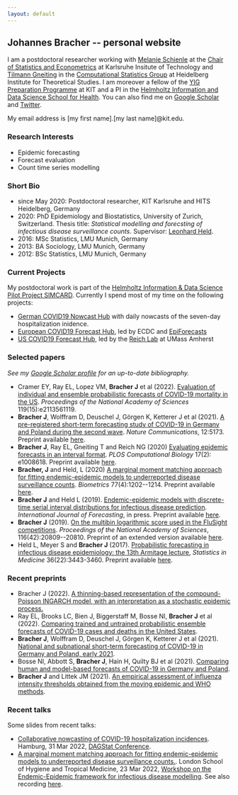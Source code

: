```yaml
---
layout: default
---
```


## Johannes Bracher -- personal website

I am a postdoctoral researcher working with [Melanie Schienle](https://statistik.econ.kit.edu/mitarbeiter_2068.php) at the [Chair of Statistics and Econometrics](https://statistik.econ.kit.edu/english/index.php) at Karlsruhe Insitute of Technology and [Tilmann Gneiting](https://www.h-its.org/2018/01/08/tilmann-gneiting/) in the [Computational Statistics Group](https://www.h-its.org/research/cst/) at Heidelberg Institute for Theoretical Studies. I am moreover a fellow of the [YIG Preparation Programme](https://www.kit.edu/karriere/24606.php) at KIT and a PI in the [Helmholtz Information and Data Science School for Health](https://www.hidss4health.de/). You can also find me on [Google Scholar](https://scholar.google.ch/citations?user=8FyFTxkAAAAJ&hl=de&oi=ao) and [Twitter](https://twitter.com/johannesbracher).

My email address is [my first name].[my last name]@kit.edu.

### Research Interests

* Epidemic forecasting
* Forecast evaluation
* Count time series modelling


### Short Bio

* since May 2020: Postdoctoral researcher, KIT Karlsruhe and HITS Heidelberg, Germany
* 2020: PhD Epidemiology and Biostatistics, University of Zurich, Switzerland. Thesis title: *Statistical modelling and forecsting of infectious disease surveillance counts*. Supervisor: [Leonhard Held](https://www.ebpi.uzh.ch/en/aboutus/departments/biostatistics/teambiostats/held.html).
* 2016: MSc Statistics, LMU Munich, Germany
* 2013: BA Sociology, LMU Munich, Germany
* 2012: BSc Statistics, LMU Munich, Germany


### Current Projects

My postdoctoral work is part of the [Helmholtz Information & Data Science Pilot Project SIMCARD](https://www.helmholtz.de/en/research/information-data-science/information-data-science-pilot-projects/pilot-projects-2/). Currently I spend most of my time on the following projects:

* [German COVID19 Nowcast Hub](https://covid19nowcasthub.de/) with daily nowcasts of the seven-day hospitalization inidence.
* [European COVID19 Forecast Hub](https://covid19forecasthub.eu/), led by ECDC and [EpiForecasts](https://epiforecasts.io/)
* [US COVID19 Forecast Hub](https://covid19forecasthub.org/), led by the [Reich Lab](https://reichlab.io/) at UMass Amherst

<!---
* [German and Polish COVID19 Forecast Hub](https://github.com/KITmetricslab/covid19-forecast-hub-de)
-->




### Selected papers

*See my [Google Scholar profile](https://scholar.google.com/citations?user=8FyFTxkAAAAJ&hl=en&oi=ao) for an up-to-date bibliography.*

* Cramer EY, Ray EL, Lopez VM, **Bracher J** et al (2022).  [Evaluation of individual and ensemble probabilistic forecasts of COVID-19 mortality in the US](https://www.pnas.org/doi/abs/10.1073/pnas.2113561119). *Proceedings of the National Academy of Sciences* 119(15):e2113561119.
* **Bracher J**, Wolffram D, Deuschel J, Görgen K, Ketterer J et al (2021). [A pre-registered short-term forecasting study of COVID-19 in Germany and Poland during the second wave](https://www.nature.com/articles/s41467-021-25207-0). *Nature Communications*, 12:5173. Preprint available [here](https://www.medrxiv.org/content/10.1101/2020.12.24.20248826v2).
* **Bracher J**, Ray EL, Gneiting T and Reich NG (2020) [Evaluating epidemic forecasts in an interval format](https://journals.plos.org/ploscompbiol/article?id=10.1371/journal.pcbi.1008618). *PLOS Computational Biology* 17(2): e1008618. Preprint available [here](https://arxiv.org/abs/2005.12881).
* **Bracher, J** and Held, L (2020) [A marginal moment matching approach for fitting endemic-epidemic models to underreported disease surveillance counts](https://onlinelibrary.wiley.com/doi/10.1111/biom.13371). *Biometrics* 77(4):1202--1214. Preprint available [here](https://arxiv.org/abs/2003.05885).
* **Bracher J** and Held L (2019). [Endemic-epidemic models with discrete-time serial interval distributions for infectious disease prediction](https://doi.org/10.1016/j.ijforecast.2020.07.002). *International Journal of Forecasting*, in press. Preprint available [here](https://arxiv.org/abs/1901.03090).
* **Bracher J** (2019). [On the multibin logarithmic score used in the FluSight competitions](https://doi.org/10.1073/pnas.1912147116). *Proceedings of the National Academy of Sciences*, 116(42):20809--20810. Preprint of an extended version available [here](https://arxiv.org/abs/1910.07084).
* Held L, Meyer S and **Bracher J** (2017). [Probabilistic forecasting in infectious disease epidemiology: the 13th Armitage lecture](http://onlinelibrary.wiley.com/doi/10.1002/sim.7363), *Statistics in Medicine* 36(22):3443-3460. Preprint available [here](https://www.biorxiv.org/content/10.1101/104000v1.abstract).

<!---
* Reich N, (2022). [Collaborative Hubs: Making the Most of Predictive Epidemic Modeling](https://ajph.aphapublications.org/doi/10.2105/AJPH.2022.306831). *American Journal of Public Health*, online first.
* Keuschnigg M, Bader F and **Bracher J** (2016). [*Using crowdsourced online experiments to study context-dependency of behavior*](http://www.sciencedirect.com/science/article/pii/S0049089X16301818). Social Science Research 59, 68-82. Preprint available [here](https://liu.diva-portal.org/smash/get/diva2:1089302/FULLTEXT02.pdf).
* Fuertes E, **Bracher J**, Flexeder C, Markevych I, Kl&uuml;mper C, Hoffmann B, Krämer U, von Berg A, Bauer C-P, Koletzko S, Berdel D, Heinrich J, Schulz H (2016). [*Long-term air pollution exposure and lung function in 15 year-old adolescents living in an urban and rural area in Germany: The GINIplus and LISAplus cohorts*](http://www.sciencedirect.com/science/article/pii/S1438463915000991), International Journal of Hygiene and Environmental Health 218(7), 656-665. Preprint available [here](https://spiral.imperial.ac.uk/handle/10044/1/60001)
* **Bracher J** (2019) [*A new INARMA(1, 1) model with Poisson marginals*](https://link.springer.com/chapter/10.1007/978-3-030-28665-1_24). In: Steland, A., Rafajlowicz, E., Okhrin, O. (Eds.): Stochastic Models, Statistics and Their Applications, 323-333. Springer. Preprint available [here](https://arxiv.org/abs/1910.07244).
* Ray EL, Wattanachit N, Niemi, J, Kanji AH, House, K, Cramer EY, **Bracher J** et al (2020). *Ensemble Forecasts of Coronavirus Disease 2019 (COVID-19) in the U.S.* Preprint available [here](https://www.medrxiv.org/content/10.1101/2020.08.19.20177493v1).
* Cramer EY, Huang Y, Wang Y, Ray EL, Cornell M, **Bracher J** et al (2021).  *The United States COVID-19 Forecast Hub dataset*. Preprint available [here](https://www.medrxiv.org/content/10.1101/2021.11.04.21265886v1).
* **Bracher J** and Littek JM (2021). *An empirical assessment of influenza intensity thresholds obtained from the moving epidemic and WHO methods*. Preprint available [here](https://www.medrxiv.org/content/10.1101/2021.06.22.21259305v1).
* Nightingale ES, Chapman LAC, Srikantiah S, Subramanian S, Purushothaman J, **Bracher J**, Cameron M, and Medley G (2020) [*A spatio-temporal approach to short-term forecasting of visceral leishmaniasis diagnoses in India*](https://doi.org/10.1371/journal.pntd.0008422). PLOS Neglected Tropical Diseases 14(7): e0008422. Preprint available [here](https://www.medrxiv.org/content/10.1101/19009258v2).
* **Bracher J** (2019). [*Comment on “Under‐reported data analysis with INAR‐hidden Markov chains*](https://onlinelibrary.wiley.com/doi/full/10.1002/sim.8032), Statistics in Medicine 38(5), 893-898. Preprint available [here](https://arxiv.org/abs/1812.06688).
* Held L and **Bracher J** (2019). [*Invited discussion on Osthus et al, 2019*](https://projecteuclid.org/euclid.ba/1533866670), Bayesian Analysis 14(1), 296–300.
-->

### Recent preprints

* Bracher J (2022). [A thinning-based representation of the compound-Poisson INGARCH model, with an interpretation as a stochastic epidemic process.](https://arxiv.org/abs/2204.12449)
* Ray EL, Brooks LC, Bien J, Biggerstaff M, Bosse NI, **Bracher J** et al (2022). [Comparing trained and untrained probabilistic ensemble forecasts of COVID-19 cases and deaths in the United States](https://arxiv.org/abs/2201.12387).
* **Bracher J**, Wolffram D, Deuschel J, Görgen K, Ketterer J et al (2021). [National and subnational short-term forecasting of COVID-19 in Germany and Poland, early 2021](https://www.medrxiv.org/content/10.1101/2021.11.05.21265810v1).
* Bosse NI, Abbott S, **Bracher J**, Hain H, Quilty BJ et al (2021). [Comparing human and model-based forecasts of COVID-19 in Germany and Poland](https://www.medrxiv.org/content/10.1101/2021.12.01.21266598v1).
* **Bracher J** and Littek JM (2021). [An empirical assessment of influenza intensity thresholds obtained from the moving epidemic and WHO methods](https://www.medrxiv.org/content/10.1101/2021.06.22.21259305v1).

### Recent talks

Some slides from recent talks:

* [Collaborative nowcasting of COVID-19 hospitalization incidences](https://github.com/jbracher/jbracher.github.io/raw/master/talks/presentation_DAGStat.pdf). Hamburg, 31 Mar 2022, [DAGStat Conference](https://www.dagstat2022.uni-hamburg.de/).
* [A marginal moment matching approach for fitting endemic-epidemic models to underreported disease surveillance counts.](https://raw.githubusercontent.com/jbracher/jbracher.github.io/master/talks/presentation.pdf). London School of Hygiene and Tropical Medicine, 23 Mar 2022, [Workshop on the Endemic-Epidemic framework for infectious disease modelling](https://cmmid.github.io/hhh4-workshop/). See also recording [here](https://youtu.be/JHIrP9bXGsk?t=2745).


